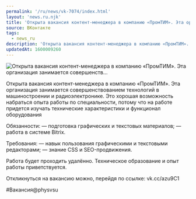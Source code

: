 ```yaml
---
permalink: '/ru/news/vk-7074/index.html'
layout: 'news.ru.njk'
title: 'Открыта вакансия контент-менеджера в компанию «ПромТИМ». Эта организация занимается совершенств…'
source: ВКонтакте
tags:
  - news_ru
description: 'Открыта вакансия контент-менеджера в компанию «ПромТИМ». Эта организация занимается совершенств…'
updatedAt: 1600009260
---
```

![Открыта вакансия контент-менеджера в компанию «ПромТИМ». Эта организация занимается совершенств…](https://sun9-66.userapi.com/impg/Qz-PyOCbEqy4HwaIFLy-cXzBLvT04ebuULA8kw/6uvFwgKCdAU.jpg?size=1280x777&quality=96&proxy=1&sign=d1dc49325d73572cf41078040c5d44ad&c_uniq_tag=0uKymNEVv_eAYHqGg-CG6VaHSN8O415JZOtillIemYM&type=album)

Открыта вакансия контент-менеджера в компанию «ПромТИМ». Эта организация занимается совершенствованием технологий в машиностроении и радиоэлектронике. Это хорошая возможность набраться опыта работы по специальности, потому что на работе придется изучать технические характеристики и функционал оборудования

Обязанности:
— подготовка графических и текстовых материалов;
— работа в системе Bitrix.

Требования:
— навык пользования графическими и текстовыми редакторами;
— знание CSS и SEO-продвижения.

Работа будет проходить удалённо. Техническое образование и опыт работы приветствуется.

Откликнуться на вакансию можно, перейдя по ссылке: vk.cc/azu9C1

#Вакансия@physvsu
